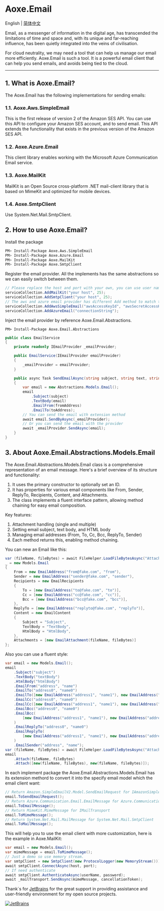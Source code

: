 # Aoxe.Email

English | [简体中文](README-zh_CN.md)

Email, as a messenger of information in the digital age, has transcended the limitations of time and space and, with its unique and far-reaching influence, has been quietly integrated into the veins of civilisation.

For cloud neutrality, we may need a tool that can help us manage our email more efficiently. Aoxe.Email is such a tool. It is a powerful email client that can help you send emails, and avoids being tied to the cloud.

---

## 1. What is Aoxe.Email?

The Aoxe.Email has the following implementations for sending emails:

### 1.1. Aoxe.Aws.SimpleEmail

This is the first release of version 2 of the Amazon SES API. You can use this API to configure your Amazon SES account, and to send email. This API extends the functionality that exists in the previous version of the Amazon SES API.

### 1.2. Aoxe.Azure.Email

This client library enables working with the Microsoft Azure Communication Email service.

### 1.3. Aoxe.MailKit

MailKit is an Open Source cross-platform .NET mail-client library that is based on MimeKit and optimized for mobile devices.

### 1.4. Aoxe.SmtpClient

Use System.Net.Mail.SmtpClient.

## 2. How to use Aoxe.Email?

Install the package

```bash
PM> Install-Package Aoxe.Aws.SimpleEmail
PM> Install-Package Aoxe.Azure.Email
PM> Install-Package Aoxe.MailKit
PM> Install-Package Aoxe.SmtpClient
```

Register the email provider. All the implements has the same abstractions so we can easily switch between them.

```csharp
// Please replace the host and port with your own, you can use user name and password for the authentication and so on
serviceCollection.AddMailKit("your host", 25);
serviceCollection.AddSmtpClient("your host", 25);
// The aws and azure email provider has different Add method to match their own constructors
serviceCollection.AddAwsSimpleEmail("awsAccessKeyId", "awsSecretAccessKey");
serviceCollection.AddAzureEmail("connectionString");
```

Inject the email provider by reference Aoxe.Email.Abstractions.

```shell
PM> Install-Package Aoxe.Email.Abstractions
```

```csharp
public class EmailService
{
    private readonly IEmailProvider _emailProvider;

    public EmailService(IEmailProvider emailProvider)
    {
        _emailProvider = emailProvider;
    }

    public async Task SendEmailAsync(string subject, string text, string fromAddress, string toAddress)
    {
        var email = new Abstractions.Models.Email();
        email
            .Subject(subject)
            .TextBody(email)
            .EmailFrom(fromAddress)
            .EmailTo(toAddress);
        // You can send the email with extension method
        await email.SendByAsync(_emailProvider);
        // Or you can send the email with the provider
        await _emailProvider.SendAsync(email);
    }
}
```

## 3. About Aoxe.Email.Abstractions.Models.Email

The Aoxe.Email.Abstractions.Models.Email class is a comprehensive representation of an email message. Here's a brief overview of its structure and functionality:

1. It uses the primary constructor to optionally set an ID.
2. It has properties for various email components like From, Sender, ReplyTo, Recipients, Content, and Attachments.
3. The class implements a fluent interface pattern, allowing method chaining for easy email composition.

Key features:

1. Attachment handling (single and multiple)
2. Setting email subject, text body, and HTML body
3. Managing email addresses (From, To, Cc, Bcc, ReplyTo, Sender)
4. Each method returns this, enabling method chaining.

You can new an Email like this:

```csharp
var (fileName, fileBytes) = await FileHelper.LoadFileBytesAsync("AttachmentTestFile.txt");
_ = new Models.Email
{
    From = new EmailAddress("from@fake.com", "from"),
    Sender = new EmailAddress("sender@fake.com", "sender"),
    Recipients = new EmailRecipients
    {
        To = [new EmailAddress("to@fake.com", "to")],
        Cc = [new EmailAddress("cc@fake.com", "cc")],
        Bcc = [new EmailAddress("bcc@fake.com", "bcc")],
    },
    ReplyTo = [new EmailAddress("replyto@fake.com", "replyTo")],
    Content = new EmailContent
    {
        Subject = "Subject",
        TextBody = "TextBody",
        HtmlBody = "HtmlBody",
    },
    Attachments = [new EmailAttachment(fileName, fileBytes)]
};
```

Also you can use a fluent style:

```csharp
var email = new Models.Email();
email
    .Subject("subject")
    .TextBody("textBody")
    .HtmlBody("htmlBody")
    .EmailFrom("address", "name")
    .EmailTo("address0", "name0")
    .EmailTo([new EmailAddress("address1", "name1"), new EmailAddress("address2", "name2")])
    .EmailCc("address0", "name0")
    .EmailCc([new EmailAddress("address1", "name1"), new EmailAddress("address2", "name2")])
    .EmailBcc("address0", "name0")
    .EmailBcc(
        [new EmailAddress("address1", "name1"), new EmailAddress("address2", "name2")]
    )
    .EmailReplyTo("address0", "name0")
    .EmailReplyTo(
        [new EmailAddress("address1", "name1"), new EmailAddress("address2", "name2")]
    )
    .EmailSender("address", "name");
var (fileName, fileBytes) = await FileHelper.LoadFileBytesAsync("AttachmentTestFile.txt");
email
    .Attach(fileName, fileBytes)
    .Attach([new(fileName, fileBytes), new(fileName, fileBytes)]);
```

In each implement package the Aoxe.Email.Abstractions.Models.Email has its extension methord to convert it into the specify email model which the email client want:

```csharp
// Return Amazon.SimpleEmailV2.Model.SendEmailRequest for IAmazonSimpleEmailServiceV2
email.ToSendEmailRequest();
// Return Azure.Communication.Email.EmailMessage for Azure.Communication.Email.EmailClient
email.ToEmailMessage();
// Return MimeKit.MimeMessage for IMailTransport
email.ToMimeMessage();
// Return System.Net.Mail.MailMessage for System.Net.Mail.SmtpClient
email.ToMailMessage();
```

This will help you to use the email client with more customization, here is the example in Aoxe.MailKit:

```csharp
var email = new Models.Email();
var mimeMessage = email.ToMimeMessage();
// Just a demo so use memory stream.
var smtpClient = new SmtpClient(new ProtocolLogger(new MemoryStream()));
await smtpClient.ConnectAsync(host, port);
// If need authenticate
await smtpClient.AuthenticateAsync(userName, password);
await _mailTransport.SendAsync(mimeMessage, cancellationToken);
```

Thank`s for [JetBrains](https://www.jetbrains.com/) for the great support in providing assistance and user-friendly environment for my open source projects.

[![JetBrains](https://resources.jetbrains.com/storage/products/company/brand/logos/jb_beam.svg?_gl=1*f25lxa*_ga*MzI3ODk2MjY0LjE2NzA0NjY4MDQ.*_ga_9J976DJZ68*MTY4OTY4NzY5OS4zNC4xLjE2ODk2ODgwMDAuNTMuMC4w)](https://www.jetbrains.com/community/opensource/#support)
